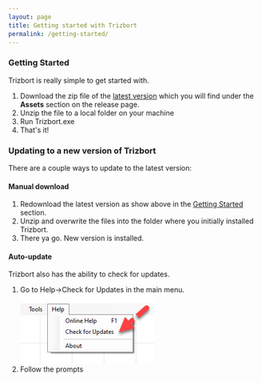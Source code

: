 ```yaml
---
layout: page
title: Getting started with Trizbort
permalink: /getting-started/
---
```


### Getting Started

Trizbort is really simple to get started with.

1. Download the zip file of the [latest version](https://github.com/JasonLautzenheiser/trizbort/releases/latest) which you will find under the **Assets** section on the release page.
2. Unzip the file to a local folder on your machine
3. Run Trizbort.exe
4. That's it!

### Updating to a new version of Trizbort

There are a couple ways to update to the latest version:
#### Manual download
1.  Redownload the latest version as show above in the [Getting Started](#getting-started) section.
2.  Unzip and overwrite the files into the folder where you initially installed Trizbort.
3.  There ya go.   New version is installed.

#### Auto-update
Trizbort also has the ability to check for updates.

   1. Go to Help->Check for Updates in the main menu.   
   ![update trizbort](../images/getting-started-update-trizbort.png)
   2. Follow the prompts

